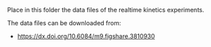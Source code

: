 Place in this folder the data files of the realtime kinetics experiments.

The data files can be downloaded from:

- https://dx.doi.org/10.6084/m9.figshare.3810930
